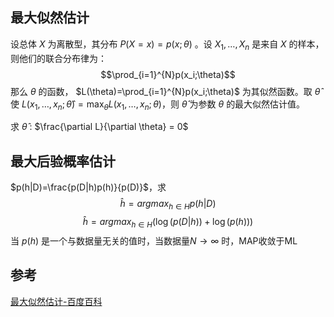 ## 最大似然估计
设总体 $X$ 为离散型，其分布 $P(X=x)=p(x;\theta)$ 。设 $X_1,\dots,X_n$ 是来自 $X$ 的样本，则他们的联合分布律为：
$$\prod_{i=1}^{N}p(x_i;\theta)$$
那么 $\theta$ 的函数， $L(\theta)=\prod_{i=1}^{N}p(x_i;\theta)$ 为其似然函数。取 $\hat{\theta}$ 使 $L(x_1,\dots,x_n;\hat{\theta})=\max_{\theta}L(x_1,\dots,x_n;\theta)$，则 $\hat{\theta}$ 为参数 $\theta$ 的最大似然估计值。

求 $\hat\theta$ : $\frac{\partial L}{\partial \theta} = 0$

## 最大后验概率估计
$p(h|D)=\frac{p(D|h)p(h)}{p(D)}$，求
$$\hat{h}=argmax_{h \in H}p(h|D)$$
$$\hat{h}=argmax_{h \in H}(\log(p(D|h)) + \log(p(h)))$$
当 $p(h)$ 是一个与数据量无关的值时，当数据量$N \to \infty$ 时，MAP收敛于ML

## 参考
[最大似然估计-百度百科](http://baike.baidu.com/link?url=IJBEAJs9cwEYbJfOC0LlL8Spc1QnoGFGzdSAXvsRVWcBehvCA5qtDQ_y-VqVxt6OGP0tBQqTKpxYeJ8qJ2c3vK)
